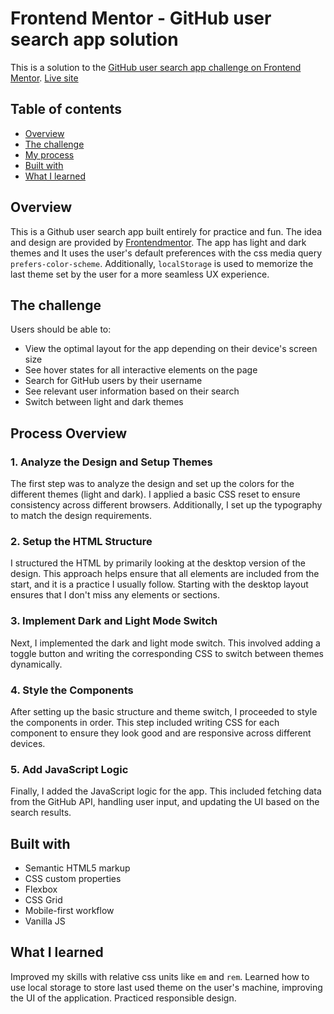 # Frontend Mentor - GitHub user search app solution

This is a solution to the [GitHub user search app challenge on Frontend Mentor](https://www.frontendmentor.io/challenges/github-user-search-app-Q09YOgaH6).
[Live site](https://kaspi-chan.github.io/Github-user-search-app/)


## Table of contents

- [Overview](#overview)
- [The challenge](#the-challenge)
- [My process](#process-overview)
- [Built with](#built-with)
- [What I learned](#what-i-learned)

## Overview

This is a Github user search app built entirely for practice and fun. The idea and design are provided by [Frontendmentor](frontendmentor.io).
The app has light and dark themes and It uses the user's default preferences with the css media query `prefers-color-scheme`.
Additionally, `localStorage` is used to memorize the last theme set by the user for a more seamless UX experience.

## The challenge

Users should be able to:

- View the optimal layout for the app depending on their device's screen size
- See hover states for all interactive elements on the page
- Search for GitHub users by their username
- See relevant user information based on their search
- Switch between light and dark themes

## Process Overview

### 1. Analyze the Design and Setup Themes
The first step was to analyze the design and set up the colors for the different themes (light and dark). I applied a basic CSS reset to ensure consistency across different browsers. Additionally, I set up the typography to match the design requirements.

### 2. Setup the HTML Structure
I structured the HTML by primarily looking at the desktop version of the design. This approach helps ensure that all elements are included from the start, and it is a practice I usually follow. Starting with the desktop layout ensures that I don't miss any elements or sections.

### 3. Implement Dark and Light Mode Switch
Next, I implemented the dark and light mode switch. This involved adding a toggle button and writing the corresponding CSS to switch between themes dynamically.

### 4. Style the Components
After setting up the basic structure and theme switch, I proceeded to style the components in order. This step included writing CSS for each component to ensure they look good and are responsive across different devices.

### 5. Add JavaScript Logic
Finally, I added the JavaScript logic for the app. This included fetching data from the GitHub API, handling user input, and updating the UI based on the search results.

## Built with

- Semantic HTML5 markup
- CSS custom properties
- Flexbox
- CSS Grid
- Mobile-first workflow
- Vanilla JS

## What I learned

Improved my skills with relative css units like `em` and `rem`.
Learned how to use local storage to store last used theme on the user's machine, improving the UI of the application.
Practiced responsible design.

